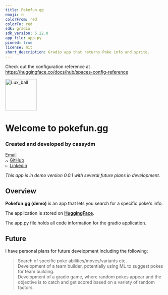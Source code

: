 ```yaml
---
title: Pokefun.gg
emoji: 🔥
colorFrom: red
colorTo: red
sdk: gradio
sdk_version: 5.22.0
app_file: app.py
pinned: true
license: mit
short_description: Gradio app that returns Poke info and sprite.
---
```


Check out the configuration reference at https://huggingface.co/docs/hub/spaces-config-reference

<img src = "https://static.wikia.nocookie.net/pokemon/images/8/85/Luxury_Ball_Ruby_and_Sapphire.png/revision/latest/scale-to-width/360?cb=20241008142605" alt = "Lux_ball" width = 100>

# Welcome to pokefun.gg  
### Created and developed by cassydm  
[Email](mailto:cassydmiller@yahoo.com)  
<img src = "https://cdn-icons-png.flaticon.com/512/25/25231.png" alt = "gitlogo" width = 10> [GitHub](https://github.com/cassydm)  
<img src = "https://static.vecteezy.com/system/resources/previews/018/930/480/non_2x/linkedin-logo-linkedin-icon-transparent-free-png.png" alt = "linkedinlogo" width = 10> [Linkedin](https://www.linkedin.com/in/cassydm/)  


*This app is in demo version 0.0.1 with several future plans in development.*  

## Overview  

**Pokefun.gg (demo)** is an app that lets you search for a specific poke's info.  

The application is stored on **[HuggingFace](https://huggingface.co/spaces/cassydm/pokefun.gg)**.  

The app.py file holds all code information for the gradio application.  

## Future  

I have personal plans for future development including the following:  

> Search of specific poke abilities/moves/variants etc.  
> Development of a team builder, potentially using ML to suggest pokes for team building.  
> Development of a gradio game, where random pokes appear and the objective is to catch and get scored based on a variety of random factors.  